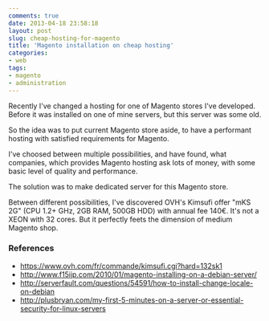 ```yaml
---
comments: true
date: 2013-04-18 23:58:18
layout: post
slug: cheap-hosting-for-magento
title: 'Magento installation on cheap hosting'
categories:
- web
tags:
- magento
- administration
---
```


Recently I've changed a hosting for one of Magento stores I've developed. Before it was installed on one of mine servers, but this server was some old.

So the idea was to put current Magento store aside, to have a performant hosting with satisfied requirements for Magento.

I've choosed between multiple possibilities, and have found, what companies, which provides Magento hosting ask lots of money, with some basic level of quality and performance. 

The solution was to make dedicated server for this Magento store.

Between different possibilities, I've discovered OVH's Kimsufi offer "mKS 2G" (CPU 1.2+ GHz, 2GB RAM, 500GB HDD) with annual fee 140€. It's not a XEON with 32 cores. But it perfectly feets the dimension of medium Magento shop.

### References 

* https://www.ovh.com/fr/commande/kimsufi.cgi?hard=132sk1
* http://www.f15ijp.com/2010/01/magento-installing-on-a-debian-server/
* http://serverfault.com/questions/54591/how-to-install-change-locale-on-debian
* http://plusbryan.com/my-first-5-minutes-on-a-server-or-essential-security-for-linux-servers
